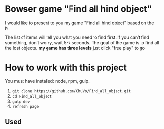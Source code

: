# Bowser game "Find all hind object"

I would like to present to you my game "Find all hind object" based on the js.

The list of items will tell you what you need to find first.
If you can’t find something, don’t worry, wait 5-7 seconds.
The goal of the game is to find all the lost objects.
**my game has three levels**
just click "free play" to go

# How to work with this project

You must have installed: node, npm, gulp.

1. `git clone https://github.com/ChuVo/Find_all_object.git`
2. `cd Find_all_object`
3. `gulp dev`
4. `refresh page`

## Used